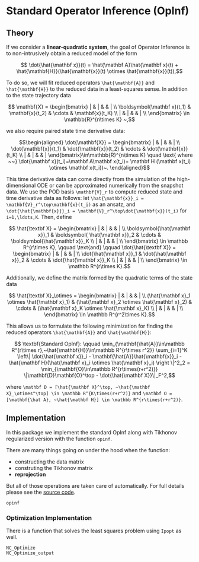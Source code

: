 # Standard Operator Inference (OpInf)

## Theory 
If we consider a __linear-quadratic system__, the goal of Operator Inference is to non-intrusively obtain a reduced model of the form

```math
    \dot{\hat{\mathbf x}}(t) = \hat{\mathbf A}\hat{\mathbf x}(t) + \hat{\mathbf{H}}(\hat{\mathbf{x}}(t) \otimes \hat{\mathbf{x}}(t)),
```

To do so, we will fit reduced operators ``\hat{\mathbf{A}}`` and ``\hat{\mathbf{H}}`` to the reduced data in a least-squares sense. In addition to the state trajectory data 

```math
    \mathbf{X} = \begin{bmatrix} 
        | & | &  & | \\
        \boldsymbol{\mathbf x}(t_1) & \mathbf{x}(t_2) & \cdots & \mathbf{x}(t_K) \\
        | & | &  & | \\
    \end{bmatrix} \in \mathbb{R}^{n\times K} ~,
```

we also require paired state time derivative data: 

```math
\begin{aligned}
    \dot{\mathbf{X}} = \begin{bmatrix}
        | & | & & | \\
        \dot{\mathbf{x}}(t_1) & \dot{\mathbf{x}}(t_2) & \cdots & \dot{\mathbf{x}}(t_K) \\
        | & | & & | 
    \end{bmatrix}\in\mathbb{R}^{n\times K} \quad \text{ where ~~} 
    \dot{\mathbf x}(t_i)=\mathbf A\mathbf x(t_i)+ \mathbf H (\mathbf x(t_i) \otimes \mathbf x(t_i))~.
\end{aligned}
```

This time derivative data can come directly from the simulation of the high-dimensional ODE or can be approximated numerically from the snapshot data. We use the POD basis ``\mathbf{V}_r`` to compute reduced state and time derivative data as follows: let ``\hat{\mathbf{x}}_i = \mathbf{V}_r^\top\mathbf{x}(t_i)`` as an ansatz, and ``\dot{\hat{\mathbf{x}}}_i = \mathbf{V}_r^\top\dot{\mathbf{x}}(t_i)`` for ``i=1,\ldots,K``. Then, define

```math
    \hat{\textbf X} = \begin{bmatrix}
        | & | &  & | \\
        \boldsymbol{\hat{\mathbf x}}_1 & \boldsymbol{ \hat{\mathbf x}}_2 & \cdots & \boldsymbol{\hat{\mathbf x}}_K \\
        | & | &  & | \\
    \end{bmatrix} \in \mathbb R^{r\times K}, \qquad \text{and} \qquad 
    \dot{\hat{\textbf X}} = \begin{bmatrix}
        | & | &  & | \\
        \dot{\hat{\mathbf x}}_1 & \dot{\hat{\mathbf x}}_2 & \cdots & \dot{\hat{\mathbf x}}_K \\
        | & | &  & | \\
    \end{bmatrix} \in \mathbb R^{r\times K}.
```

Additionally, we define the matrix formed by the quadratic terms of the state data

```math
    \hat{\textbf X}_\otimes = \begin{bmatrix}
        | & | &  & | \\
        (\hat{\mathbf x}_1 \otimes \hat{\mathbf x}_1) & (\hat{\mathbf x}_2 \otimes \hat{\mathbf x}_2) & \cdots & (\hat{\mathbf x}_K \otimes \hat{\mathbf x}_K) \\
        | & | &  & | \\
    \end{bmatrix} \in \mathbb R^{r^2\times K}.
```

This allows us to formulate the following minimization for finding the reduced operators ``\hat{\mathbf{A}}`` and ``\hat{\mathbf{H}}``:   

```math
    \textbf{Standard OpInf}: \qquad 
    \min_{\mathbf{\hat{A}}\in\mathbb R^{r\times r},~\hat{\mathbf{H}}\in\mathbb R^{r\times r^2}} \sum_{i=1}^K \left\| \dot{\hat{\mathbf x}}_i - \mathbf{\hat{A}}\hat{\mathbf{x}}_i - \hat{\mathbf H}(\hat{\mathbf x}_i \otimes \hat{\mathbf x}_i) \right \|^2_2 = \min_{\mathbf{O}\in\mathbb R^{r\times(r+r^2)}} \|\mathbf{D}\mathbf{O}^\top - \dot{\hat{\mathbf X}}\|_F^2,
```

where ``\mathbf D = [\hat{\mathbf X}^\top, ~\hat{\mathbf X}_\otimes^\top] \in \mathbb R^{K\times(r+r^2)}`` and ``\mathbf O = [\mathbf{\hat A}, ~\hat{\mathbf H}] \in \mathbb R^{r\times(r+r^2)}``.


## Implementation
In this package we implement the standard OpInf along with Tikhonov regularized version with the function `opinf`.

There are many things going on under the hood when the function: 
- constructing the data matrix
- construting the Tikhonov matrix
- __reprojection__

But all of those operations are taken care of automatically. For full details please see the [source code](https://github.com/smallpondtom/LiftAndLearn.jl/blob/main/src/learn.jl).


```@docs
opinf
```


### Optimization Implementation

There is a function that solves the least squares problem using `Ipopt` as well.

```@docs
NC_Optimize
NC_Optimize_output
```